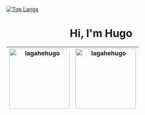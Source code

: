 
[![Top Langs](https://github-readme-stats.vercel.app/api/top-langs/?username=lagahehugo&count_private=true&langs_count=10&layout=compact&theme=dark)](https://github.com/lagahehugo/github-readme-stats)

<h1 align="center">Hi, I'm Hugo</h1>

<table border="0">
  <thead>
    <tr>
      <th scope="col"><img style="height: 160;" src="https://github-readme-stats.vercel.app/api/top-langs/?username=lagahehugo&layout=compact" alt="lagahehugo" /></th>
      <th scope="col"><img style="height: 160;" src="https://github-readme-stats.vercel.app/api?username=lagahehugo&show_icons=true&theme=compact" alt="lagahehugo" /></th>
    </tr>
  </thead>
</table>